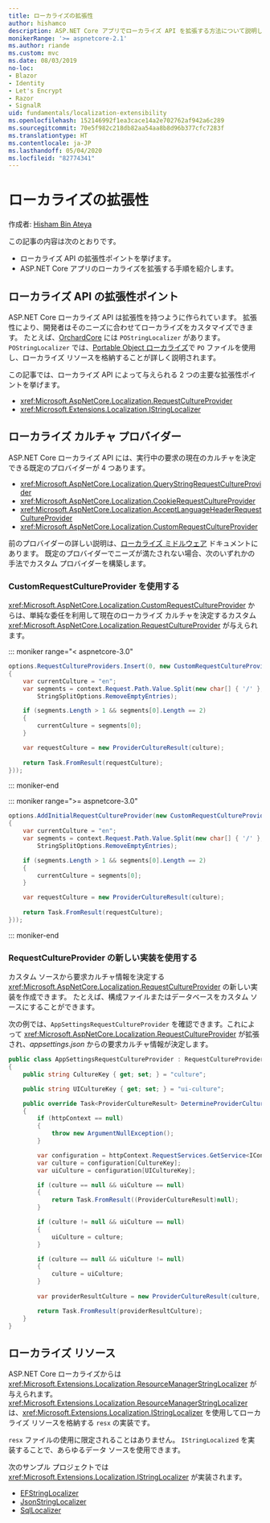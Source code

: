 ```yaml
---
title: ローカライズの拡張性
author: hishamco
description: ASP.NET Core アプリでローカライズ API を拡張する方法について説明します。
monikerRange: '>= aspnetcore-2.1'
ms.author: riande
ms.custom: mvc
ms.date: 08/03/2019
no-loc:
- Blazor
- Identity
- Let's Encrypt
- Razor
- SignalR
uid: fundamentals/localization-extensibility
ms.openlocfilehash: 152146992f1ea3cace14a2e702762af942a6c289
ms.sourcegitcommit: 70e5f982c218db82aa54aa8b8d96b377cfc7283f
ms.translationtype: HT
ms.contentlocale: ja-JP
ms.lasthandoff: 05/04/2020
ms.locfileid: "82774341"
---
```

# <a name="localization-extensibility"></a>ローカライズの拡張性

作成者: [Hisham Bin Ateya](https://github.com/hishamco)

この記事の内容は次のとおりです。

* ローカライズ API の拡張性ポイントを挙げます。
* ASP.NET Core アプリのローカライズを拡張する手順を紹介します。

## <a name="extensible-points-in-localization-apis"></a>ローカライズ API の拡張性ポイント

ASP.NET Core ローカライズ API は拡張性を持つように作られています。 拡張性により、開発者はそのニーズに合わせてローカライズをカスタマイズできます。 たとえば、[OrchardCore](https://github.com/orchardCMS/OrchardCore/) には `POStringLocalizer` があります。 `POStringLocalizer` では、[Portable Object ローカライズ](xref:fundamentals/portable-object-localization)で `PO` ファイルを使用し、ローカライズ リソースを格納することが詳しく説明されます。

この記事では、ローカライズ API によって与えられる 2 つの主要な拡張性ポイントを挙げます。 

* <xref:Microsoft.AspNetCore.Localization.RequestCultureProvider>
* <xref:Microsoft.Extensions.Localization.IStringLocalizer>

## <a name="localization-culture-providers"></a>ローカライズ カルチャ プロバイダー

ASP.NET Core ローカライズ API には、実行中の要求の現在のカルチャを決定できる既定のプロバイダーが 4 つあります。

* <xref:Microsoft.AspNetCore.Localization.QueryStringRequestCultureProvider>
* <xref:Microsoft.AspNetCore.Localization.CookieRequestCultureProvider>
* <xref:Microsoft.AspNetCore.Localization.AcceptLanguageHeaderRequestCultureProvider>
* <xref:Microsoft.AspNetCore.Localization.CustomRequestCultureProvider>

前のプロバイダーの詳しい説明は、[ローカライズ ミドルウェア](xref:fundamentals/localization) ドキュメントにあります。 既定のプロバイダーでニーズが満たされない場合、次のいずれかの手法でカスタム プロバイダーを構築します。

### <a name="use-customrequestcultureprovider"></a>CustomRequestCultureProvider を使用する

<xref:Microsoft.AspNetCore.Localization.CustomRequestCultureProvider> からは、単純な委任を利用して現在のローカライズ カルチャを決定するカスタム <xref:Microsoft.AspNetCore.Localization.RequestCultureProvider> が与えられます。

::: moniker range="< aspnetcore-3.0"
```csharp
options.RequestCultureProviders.Insert(0, new CustomRequestCultureProvider(async context =>
{
    var currentCulture = "en";
    var segments = context.Request.Path.Value.Split(new char[] { '/' }, 
        StringSplitOptions.RemoveEmptyEntries);

    if (segments.Length > 1 && segments[0].Length == 2)
    {
        currentCulture = segments[0];
    }

    var requestCulture = new ProviderCultureResult(culture);
    
    return Task.FromResult(requestCulture);
}));
```

::: moniker-end

::: moniker range=">= aspnetcore-3.0"
```csharp
options.AddInitialRequestCultureProvider(new CustomRequestCultureProvider(async context =>
{
    var currentCulture = "en";
    var segments = context.Request.Path.Value.Split(new char[] { '/' }, 
        StringSplitOptions.RemoveEmptyEntries);

    if (segments.Length > 1 && segments[0].Length == 2)
    {
        currentCulture = segments[0];
    }

    var requestCulture = new ProviderCultureResult(culture);
    
    return Task.FromResult(requestCulture);
}));
```

::: moniker-end

### <a name="use-a-new-implemetation-of-requestcultureprovider"></a>RequestCultureProvider の新しい実装を使用する

カスタム ソースから要求カルチャ情報を決定する <xref:Microsoft.AspNetCore.Localization.RequestCultureProvider> の新しい実装を作成できます。 たとえば、構成ファイルまたはデータベースをカスタム ソースにすることができます。

次の例では、`AppSettingsRequestCultureProvider` を確認できます。これによって <xref:Microsoft.AspNetCore.Localization.RequestCultureProvider> が拡張され、*appsettings.json* からの要求カルチャ情報が決定します。

```csharp
public class AppSettingsRequestCultureProvider : RequestCultureProvider
{
    public string CultureKey { get; set; } = "culture";

    public string UICultureKey { get; set; } = "ui-culture";

    public override Task<ProviderCultureResult> DetermineProviderCultureResult(HttpContext httpContext)
    {
        if (httpContext == null)
        {
            throw new ArgumentNullException();
        }

        var configuration = httpContext.RequestServices.GetService<IConfigurationRoot>();
        var culture = configuration[CultureKey];
        var uiCulture = configuration[UICultureKey];

        if (culture == null && uiCulture == null)
        {
            return Task.FromResult((ProviderCultureResult)null);
        }

        if (culture != null && uiCulture == null)
        {
            uiCulture = culture;
        }

        if (culture == null && uiCulture != null)
        {
            culture = uiCulture;
        }
        
        var providerResultCulture = new ProviderCultureResult(culture, uiCulture);

        return Task.FromResult(providerResultCulture);
    }
}
```

## <a name="localization-resources"></a>ローカライズ リソース

ASP.NET Core ローカライズからは <xref:Microsoft.Extensions.Localization.ResourceManagerStringLocalizer> が与えられます。 <xref:Microsoft.Extensions.Localization.ResourceManagerStringLocalizer> は、<xref:Microsoft.Extensions.Localization.IStringLocalizer> を使用してローカライズ リソースを格納する `resx` の実装です。

`resx` ファイルの使用に限定されることはありません。 `IStringLocalized` を実装することで、あらゆるデータ ソースを使用できます。

次のサンプル プロジェクトでは <xref:Microsoft.Extensions.Localization.IStringLocalizer> が実装されます。 

* [EFStringLocalizer](https://github.com/aspnet/Entropy/tree/master/samples/Localization.EntityFramework)
* [JsonStringLocalizer](https://github.com/hishamco/My.Extensions.Localization.Json)
* [SqlLocalizer](https://github.com/damienbod/AspNetCoreLocalization)
